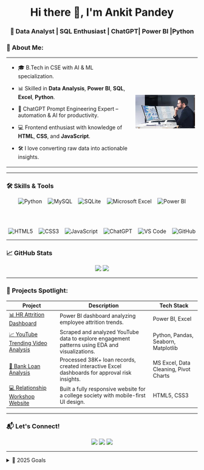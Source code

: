 <h1 align="center">Hi there 👋, I'm Ankit Pandey</h1>
<h3 align="center">🚀 Data Analyst | SQL Enthusiast | ChatGPT| Power BI |Python </h3>

### 🧠 About Me:

<table>
  <tr>
    <td>

- 🎓 B.Tech in CSE with AI & ML specialization.  
- 📊 Skilled in **Data Analysis**, **Power BI**, **SQL**, **Excel**, **Python**.  
- 🧠 ChatGPT Prompt Engineering Expert – automation & AI for productivity.  
- 💻 Frontend enthusiast with knowledge of **HTML**, **CSS**, and **JavaScript**.  
- 🛠️ I love converting raw data into actionable insights.

  </td>
  <td>
    <img src="https://github.com/Devnkit/Devnkit/blob/main/Data%20analyst.jpeg?raw=true" width="300px" alt="Ankit Working">
  </td>
  </tr>
</table>


---

### 🛠️ Skills & Tools

<div align="center">

<!-- Row 1 -->
<img src="https://cdn.jsdelivr.net/gh/devicons/devicon/icons/python/python-original.svg" width="55" title="Python"/>
&nbsp;&nbsp;
<img src="https://cdn.jsdelivr.net/gh/devicons/devicon/icons/mysql/mysql-original-wordmark.svg" width="55" title="MySQL"/>
&nbsp;&nbsp;
<img src="https://cdn.jsdelivr.net/gh/devicons/devicon/icons/sqlite/sqlite-original.svg" width="45" title="SQLite"/>
&nbsp;&nbsp;
<img src="https://img.icons8.com/color/48/000000/microsoft-excel-2019--v1.png" title="Microsoft Excel"/>
&nbsp;&nbsp;
<img src="https://img.icons8.com/color/48/000000/power-bi.png" title="Power BI"/>

<br><br>

<!-- Row 2 -->
<img src="https://cdn.jsdelivr.net/gh/devicons/devicon/icons/html5/html5-original.svg" width="45" title="HTML5"/>
&nbsp;&nbsp;
<img src="https://cdn.jsdelivr.net/gh/devicons/devicon/icons/css3/css3-original.svg" width="45" title="CSS3"/>
&nbsp;&nbsp;
<img src="https://cdn.jsdelivr.net/gh/devicons/devicon/icons/javascript/javascript-original.svg" width="45" title="JavaScript"/>
&nbsp;&nbsp;
<img src="https://img.icons8.com/color/48/chatgpt.png" title="ChatGPT"/>
&nbsp;&nbsp;
<img src="https://img.icons8.com/fluency/48/visual-studio-code-2019.png" title="VS Code"/>
&nbsp;&nbsp;
<img src="https://cdn.jsdelivr.net/gh/devicons/devicon/icons/github/github-original.svg" width="45" title="GitHub"/>

</div>

---

### 📈 GitHub Stats

<div align="center">
  <img src="https://github-readme-stats.vercel.app/api?username=Devnkit&show_icons=true&theme=github_dark&hide_border=true" width="48%" />
  <img src="https://github-readme-streak-stats.herokuapp.com/?user=Devnkit&theme=github-dark&hide_border=true" width="48%" />
</div>

---


### 📌 Projects Spotlight:

| Project | Description | Tech Stack |
|--------|-------------|------------
| [📊 HR Attrition Dashboard](https://github.com/Devnkit/HR-DASHBOARD) | Power BI dashboard analyzing employee attrition trends. | Power BI, Excel |
| [📈 YouTube Trending Video Analysis](https://github.com/Devnkit/YouTube-Trending-Video-Analysis) | Scraped and analyzed YouTube data to explore engagement patterns using EDA and visualizations. | Python, Pandas, Seaborn, Matplotlib |
| [🏦 Bank Loan Analysis](https://drive.google.com/drive/folders/1_1jFC9bjXsA48z3ggGtmWg0AahLwZkHt) | Processed 38K+ loan records, created interactive Excel dashboards for approval risk insights. | MS Excel, Data Cleaning, Pivot Charts |
| [💻 Relationship Workshop Website](https://devnkit.github.io/Relationship-Workshop/) | Built a fully responsive website for a college society with mobile-first UI design. | HTML5, CSS3 |

---

### 📬 Let's Connect!

<p align="center">
  <a href="https://www.linkedin.com/in/ankit-pandey-473197233/"><img src="https://img.shields.io/badge/LinkedIn-0077B5.svg?&style=for-the-badge&logo=linkedin&logoColor=white"/></a>
  <a href="https://leetcode.com/u/ankitpandit022003/"><img src="https://img.shields.io/badge/LeetCode-FFA116?style=for-the-badge&logo=leetcode&logoColor=black"/></a>
  <a href="https://drive.google.com/file/d/1f32Tao5-eCCPU7bYgdWDzG5tEIM__Sml/view?usp=drive_link"><img src="https://img.shields.io/badge/Resume-8A2BE2?style=for-the-badge&logo=google-drive&logoColor=white"/></a>
</p>

---

<details>
  <summary>🎯 2025 Goals</summary>
  
  - 🔥 Build a portfolio with real-world data problems
  - 📊 Share knowledge via blogs & YouTube
  - 🤖 Explore AI & LLMs in analytics
  - 🧑‍🏫 Mentor junior data enthusiasts
</details>
